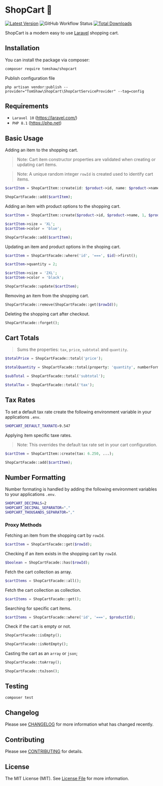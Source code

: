 # ShopCart 🛒

[![Latest Version](https://img.shields.io/github/release/tomshaw/shopcart.svg?style=flat-square)](https://github.com/tomshaw/shopcart/releases)
![GitHub Workflow Status](https://img.shields.io/github/actions/workflow/status/tomshaw/shopcart/run-tests.yml?branch=master&style=flat-square&label=tests)
[![Total Downloads](https://img.shields.io/packagist/dt/tomshaw/shopcart.svg?style=flat-square)](https://packagist.org/packages/tomshaw/shopcart)

ShopCart is a modern easy to use [Laravel](https://laravel.com) shopping cart.

## Installation

You can install the package via composer:

```bash
composer require tomshaw/shopcart
```

Publish configuration file

```
php artisan vendor:publish --provider="TomShaw\ShopCart\ShopCartServiceProvider" --tag=config
```

## Requirements

- `Laravel 10` (https://laravel.com/) 
- `PHP 8.1` (https://php.net)

## Basic Usage

Adding an item to the shopping cart.

> Note: Cart item constructor properties are validated when creating or updating cart items. 

> Note: A unique random integer `rowId` is created used to identify cart items.

```php
$cartItem = ShopCartItem::create(id: $product->id, name: $product->name, quantity: 1, price: $product->price);

ShopCartFacade::add($cartItem);
```

Adding an item with product options to the shopping cart.

```php
$cartItem = ShopCartItem::create($product->id, $product->name, 1, $product->price);

$cartItem->size = 'XL';
$cartItem->color = 'blue';

ShopCartFacade::add($cartItem);
```

Updating an item and product options in the shoping cart.

```php
$cartItem = ShopCartFacade::where('id', '===', $id)->first();

$cartItem->quantity = 2;

$cartItem->size = '2XL';
$cartItem->color = 'black';

ShopCartFacade::update($cartItem);
```

Removing an item from the shopping cart.

```php
ShopCartFacade::remove(ShopCartFacade::get($rowId));
```

Deleting the shopping cart after checkout.

```php
ShopCartFacade::forget();
```

## Cart Totals

> Sums the properties: `tax`, `price`, `subtotal` and `quantity`.

```php
$totalPrice = ShopCartFacade::total('price');
```
```php
$totalQuantity = ShopCartFacade::total(property: 'quantity', numberFormat: false);
```

```php
$subTotal = ShopCartFacade::total('subtotal');
```

```php
$totalTax = ShopCartFacade::total('tax');
```

## Tax Rates

To set a default tax rate create the following environment variable in your applications `.env`.

```sh
SHOPCART_DEFAULT_TAXRATE=9.547
```

Applying item specific taxe rates.

> Note: This overrides the default tax rate set in your cart configuration.

```php
$cartItem = ShopCartItem::create(tax: 6.250, ...);

ShopCartFacade::add($cartItem);
```

## Number Formatting

Number formating is handled by adding the following environment variables to your applications `.env`.

```sh
SHOPCART_DECIMALS=2
SHOPCART_DECIMAL_SEPARATOR="."
SHOPCART_THOUSANDS_SEPARATOR=","
```

### Proxy Methods

Fetching an item from the shopping cart by `rowId`.

```php
$cartItem = ShopCartFacade::get($rowId);
```

Checking if an item exists in the shopping cart by `rowId`.

```php
$boolean = ShopCartFacade::has($rowId);
```

Fetch the cart collection as array.

```php
$cartItems = ShopCartFacade::all();
```

Fetch the cart collection as collection.

```php
$cartItems = ShopCartFacade::get();
```

Searching for specific cart items.

```php
$cartItems = ShopCartFacade::where('id', '===', $productId);
```

Check if the cart is empty or not.

```php
ShopCartFacade::isEmpty();
```

```php
ShopCartFacade::isNotEmpty();
```

Casting the cart as an `array` or `json`;

```php
ShopCartFacade::toArray();
```

```php
ShopCartFacade::toJson();
```

## Testing

``` bash
composer test
```

## Changelog

Please see [CHANGELOG](CHANGELOG.md) for more information what has changed recently.

## Contributing

Please see [CONTRIBUTING](CONTRIBUTING.md) for details.

## License

The MIT License (MIT). See [License File](LICENSE) for more information.
